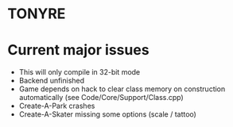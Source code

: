 # TONYRE
 
# Current major issues
- This will only compile in 32-bit mode
- Backend unfinished
- Game depends on hack to clear class memory on construction automatically (see Code/Core/Support/Class.cpp)
- Create-A-Park crashes
- Create-A-Skater missing some options (scale / tattoo)
